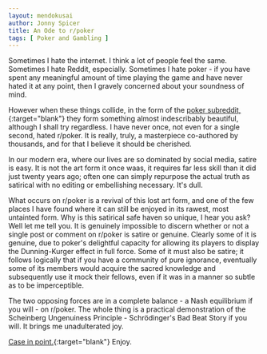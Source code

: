 ```yaml
---
layout: mendokusai
author: Jonny Spicer
title: An Ode to r/poker
tags: [ Poker and Gambling ]
---
```

Sometimes I hate the internet. I think a lot of people feel the same. Sometimes I hate Reddit, especially. Sometimes I hate poker - if you have spent any meaningful amount of time playing the game and have never hated it at any point, then I gravely concerned about
your soundness of mind.

However when these things collide, in the form of the [poker subreddit,](https://reddit.com/r/poker){:target="blank"} they form something almost indescribably beautiful, although I shall try regardless. I have never once, not even for a single second, hated r/poker. It
is really, truly, a masterpiece co-authored by thousands, and for that I believe it should be cherished.

In our modern era, where our lives are so dominated by social media, satire is easy. It is not the art form it once waas, it requires far less skill than it did just twenty years ago; often one can simply repurpose the actual truth as satirical
with no editing or embellishing necessary. It's dull.

What occurs on r/poker is a revival of this lost art form, and one of the few
places I have found where it can still be enjoyed in its rawest, most untainted
form. Why is this satirical safe haven so unique, I hear you ask? Well let me tell
you. It is genuinely impossible to discern whether or not a single post or comment
on r/poker is satire or genuine. Clearly some of it is genuine, due to poker's
delightful capacity for allowing its players to display the Dunning-Kurger effect
in full force. Some of it must also be satire; it follows logically that if you
have a community of pure ignorance, eventually some of its members would acquire
the sacred knowledge and subsequently use it mock their fellows, even if it was
in a manner so subtle as to be imperceptible.

The two opposing forces are in a complete balance - a Nash equilibrium if you will - on r/poker. The whole thing is a practical demonstration of the Scheinberg
Ungenuiness Principle - Schrödinger's Bad Beat Story if you will. It brings me
unadulterated joy.

[Case in point.](https://www.reddit.com/r/poker/comments/he8jad/how_do_i_explain_to_my_grandpa_that_hes_not/){:target="blank"} Enjoy.
